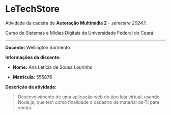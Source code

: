 # LeTechStore
Atividade da cadeira de **Autoração Multimídia 2** - *semestre 2024.1*.

Curso de Sistemas e Mídias Digitais da Universidade Federal do Ceará.

---

**Docente:** Wellington Sarmento

**Informações da discente:**

- **Nome:** Ana Letícia de Sousa Lourinho

- **Matrícula:** 555876

**Descrição da atividade:**

> Desenvolvimento de uma aplicação web do tipo loja virtual, usando Node.js, que tem como finalidade o cadastro de material de TI para venda.
